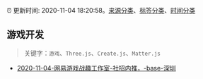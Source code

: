 :alarm_clock: 更新时间: 2020-11-04 18:20:58。[来源分类](../README.md)、[标签分类](../TAGS.md)、[时间分类](../TIMELINE.md)

## 游戏开发


> 关键字：`游戏`、`Three.js`、`Create.js`、`Matter.js`



- [2020-11-04-网易游戏战趣工作室-社招内推，-base-深圳](https://www.v2ex.com/t/721856) 